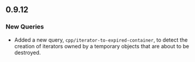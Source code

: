 ## 0.9.12

### New Queries

* Added a new query, `cpp/iterator-to-expired-container`, to detect the creation of iterators owned by a temporary objects that are about to be destroyed.
